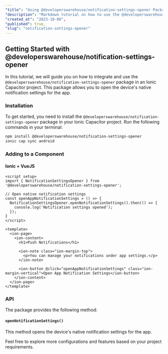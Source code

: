 ```yaml
---
"title": "Using @developerswarehouse/notification-settings-opener Package",
"description": "Markdown tutorial on how to use the @developerswarehouse/notification-settings-opener package in an Ionic Capacitor project.",
"created_at": "2023-10-08",
"published": true,
"slug": "notification-settings-opener"
---
```


## Getting Started with @developerswarehouse/notification-settings-opener

In this tutorial, we will guide you on how to integrate and use the `@developerswarehouse/notification-settings-opener` package in an Ionic Capacitor project. This package allows you to open the device's native notification settings for the app.

### Installation

To get started, you need to install the `@developerswarehouse/notification-settings-opener` package in your Ionic Capacitor project. Run the following commands in your terminal:

```bash
npm install @developerswarehouse/notification-settings-opener
ionic cap sync android
```

### Adding to a Component

#### Ionic + VueJS

```vue
<script setup>
import { NotificationSettingsOpener } from '@developerswarehouse/notification-settings-opener';

// Open native notification settings
const openAppNotificationSettings = () => {
  NotificationSettingsOpener.openNotificationSettings().then(() => {
    console.log('Notification settings opened');
  });
}
</script>

<template>
  <ion-page>
    <ion-content>
      <h1>Push Notifications</h1>

      <ion-note class="ion-margin-top">
        <p>You can manage your notifications under app settings.</p>
      </ion-note>

      <ion-button @click="openAppNotificationSettings" class="ion-margin-vertical">Open App Notification Settings</ion-button>
    </ion-content>
  </ion-page>
</template>
```

### API

The package provides the following method:

#### `openNotificationSettings()`

This method opens the device's native notification settings for the app.

Feel free to explore more configurations and features based on your project requirements.